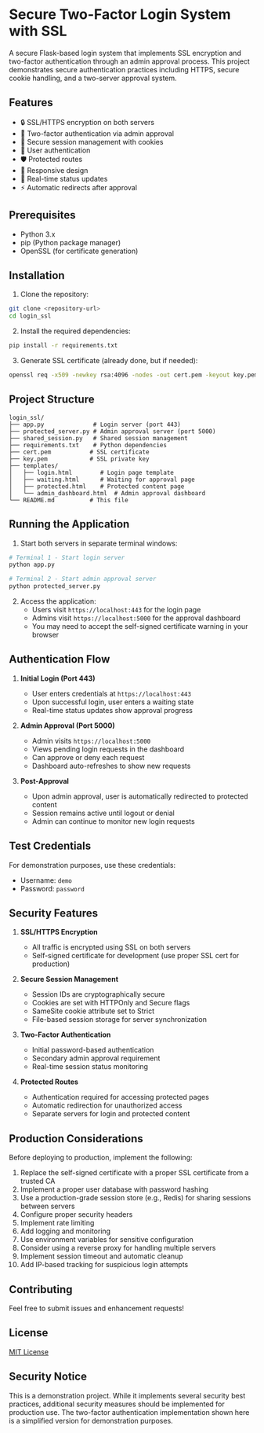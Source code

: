 # Secure Two-Factor Login System with SSL

A secure Flask-based login system that implements SSL encryption and two-factor authentication through an admin approval process. This project demonstrates secure authentication practices including HTTPS, secure cookie handling, and a two-server approval system.

## Features

- 🔒 SSL/HTTPS encryption on both servers
- 🔐 Two-factor authentication via admin approval
- 🍪 Secure session management with cookies
- 👤 User authentication
- 🛡️ Protected routes
- 📱 Responsive design
- 🔄 Real-time status updates
- ⚡ Automatic redirects after approval

## Prerequisites

- Python 3.x
- pip (Python package manager)
- OpenSSL (for certificate generation)

## Installation

1. Clone the repository:
```bash
git clone <repository-url>
cd login_ssl
```

2. Install the required dependencies:
```bash
pip install -r requirements.txt
```

3. Generate SSL certificate (already done, but if needed):
```bash
openssl req -x509 -newkey rsa:4096 -nodes -out cert.pem -keyout key.pem -days 365 -subj "/CN=localhost"
```

## Project Structure

```
login_ssl/
├── app.py              # Login server (port 443)
├── protected_server.py # Admin approval server (port 5000)
├── shared_session.py   # Shared session management
├── requirements.txt    # Python dependencies
├── cert.pem           # SSL certificate
├── key.pem            # SSL private key
├── templates/
│   ├── login.html        # Login page template
│   ├── waiting.html      # Waiting for approval page
│   ├── protected.html    # Protected content page
│   └── admin_dashboard.html  # Admin approval dashboard
└── README.md          # This file
```

## Running the Application

1. Start both servers in separate terminal windows:
```bash
# Terminal 1 - Start login server
python app.py

# Terminal 2 - Start admin approval server
python protected_server.py
```

2. Access the application:
   - Users visit `https://localhost:443` for the login page
   - Admins visit `https://localhost:5000` for the approval dashboard
   - You may need to accept the self-signed certificate warning in your browser

## Authentication Flow

1. **Initial Login (Port 443)**
   - User enters credentials at `https://localhost:443`
   - Upon successful login, user enters a waiting state
   - Real-time status updates show approval progress

2. **Admin Approval (Port 5000)**
   - Admin visits `https://localhost:5000`
   - Views pending login requests in the dashboard
   - Can approve or deny each request
   - Dashboard auto-refreshes to show new requests

3. **Post-Approval**
   - Upon admin approval, user is automatically redirected to protected content
   - Session remains active until logout or denial
   - Admin can continue to monitor new login requests

## Test Credentials

For demonstration purposes, use these credentials:
- Username: `demo`
- Password: `password`

## Security Features

1. **SSL/HTTPS Encryption**
   - All traffic is encrypted using SSL on both servers
   - Self-signed certificate for development (use proper SSL cert for production)

2. **Secure Session Management**
   - Session IDs are cryptographically secure
   - Cookies are set with HTTPOnly and Secure flags
   - SameSite cookie attribute set to Strict
   - File-based session storage for server synchronization

3. **Two-Factor Authentication**
   - Initial password-based authentication
   - Secondary admin approval requirement
   - Real-time session status monitoring

4. **Protected Routes**
   - Authentication required for accessing protected pages
   - Automatic redirection for unauthorized access
   - Separate servers for login and protected content

## Production Considerations

Before deploying to production, implement the following:

1. Replace the self-signed certificate with a proper SSL certificate from a trusted CA
2. Implement a proper user database with password hashing
3. Use a production-grade session store (e.g., Redis) for sharing sessions between servers
4. Configure proper security headers
5. Implement rate limiting
6. Add logging and monitoring
7. Use environment variables for sensitive configuration
8. Consider using a reverse proxy for handling multiple servers
9. Implement session timeout and automatic cleanup
10. Add IP-based tracking for suspicious login attempts

## Contributing

Feel free to submit issues and enhancement requests!

## License

[MIT License](LICENSE)

## Security Notice

This is a demonstration project. While it implements several security best practices, additional security measures should be implemented for production use. The two-factor authentication implementation shown here is a simplified version for demonstration purposes. 